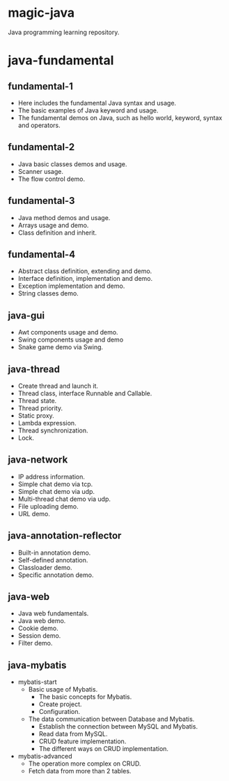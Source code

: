 # magic-java
Java programming learning repository.

# java-fundamental
## fundamental-1
- Here includes the fundamental Java syntax and usage.
- The basic examples of Java keyword and usage.
- The fundamental demos on Java, such as hello world, keyword, syntax and operators.

## fundamental-2
- Java basic classes demos and usage.
- Scanner usage.
- The flow control demo.

## fundamental-3
- Java method demos and usage.
- Arrays usage and demo.
- Class definition and inherit.

## fundamental-4
- Abstract class definition, extending and demo.
- Interface definition, implementation and demo.
- Exception implementation and demo.
- String classes demo.

## java-gui
- Awt components usage and demo.
- Swing components usage and demo
- Snake game demo via Swing.

## java-thread
- Create thread and launch it.
- Thread class, interface Runnable and Callable.
- Thread state.
- Thread priority.
- Static proxy.
- Lambda expression.
- Thread synchronization.
- Lock.

## java-network
- IP address information.
- Simple chat demo via tcp.
- Simple chat demo via udp.
- Multi-thread chat demo via udp.
- File uploading demo.
- URL demo.

## java-annotation-reflector
- Built-in annotation demo.
- Self-defined annotation.
- Classloader demo.
- Specific annotation demo.

## java-web
- Java web fundamentals.
- Java web demo.
- Cookie demo.
- Session demo.
- Filter demo.

## java-mybatis
- mybatis-start
    - Basic usage of Mybatis.
        - The basic concepts for Mybatis.
        - Create project.
        - Configuration.
    - The data communication between Database and Mybatis.
        - Establish the connection between MySQL and Mybatis.
        - Read data from MySQL.
        - CRUD feature implementation.
        - The different ways on CRUD implementation.
- mybatis-advanced
    - The operation more complex on CRUD.
    - Fetch data from more than 2 tables.
  


